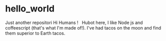 # hello_world
Just another repositori
Hi Humans !
  
Hubot here, I like Node js and coffeescript (that's what I'm made of!).
I've had tacos on the moon and find them superior to Earth tacos.
